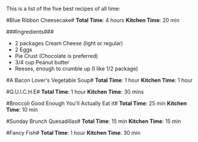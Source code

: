This is a list of the five best recipes of all time:

#Blue Ribbon Cheesecake#
**Total Time**: 4 hours  **Kitchen Time**: 20 min

###Ingredients###
- 2 packages Cream Cheese (light or regular)
- 2 Eggs
- Pie Crust (Chocolate is preferred)
- 3/4 cup Peanut butter
- Reeses, enough to crumble up (I like 1/2 package)

#A Bacon Lover's Vegetable Soup#
**Total Time**: 1 hour  **Kitchen Time**: 1 hour


#Q.U.I.C.H.E#
**Total Time**: 1 hour  **Kitchen Time**: 30 mins


#Broccoli Good Enough You'll Actually Eat it#
**Total Time**: 25 min  **Kitchen Time**: 10 min

#Sunday Brunch Quesadillas#
**Total Time**: 15 min  **Kitchen Time**: 15 min


#Fancy Fish#
**Total Time**: 1 hour  **Kitchen Time**: 30 min